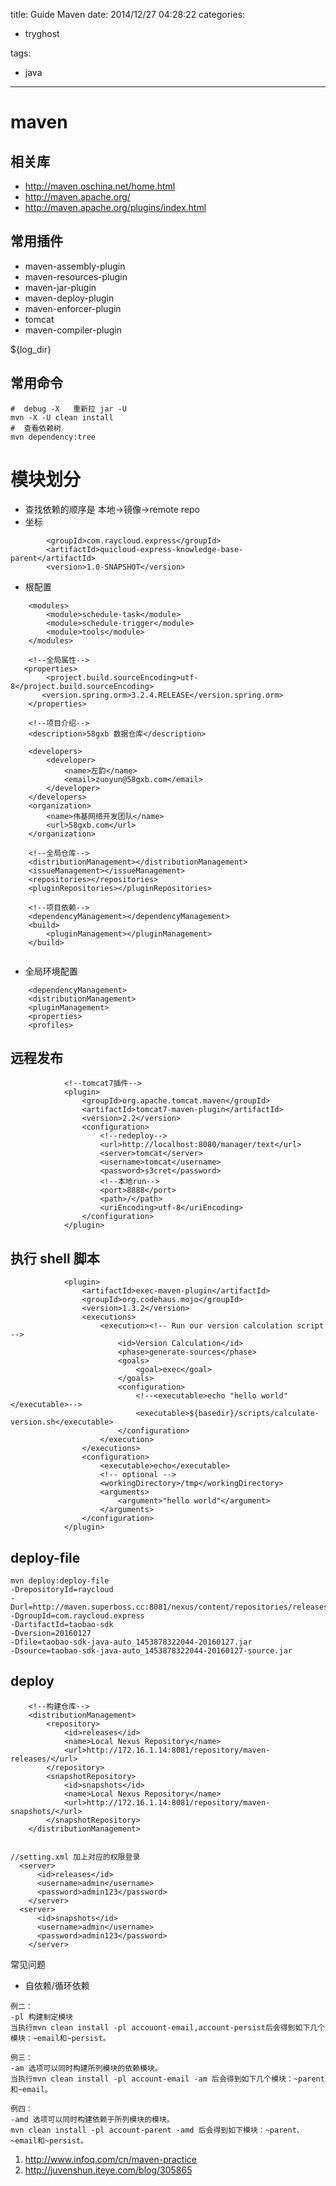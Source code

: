 title: Guide Maven
date: 2014/12/27 04:28:22
categories:
 - tryghost

tags:
 - java 



---

# maven

## 相关库

 * http://maven.oschina.net/home.html
 * http://maven.apache.org/
 * http://maven.apache.org/plugins/index.html

## 常用插件

 * maven-assembly-plugin
 * maven-resources-plugin
 * maven-jar-plugin
 * maven-deploy-plugin
 * maven-enforcer-plugin
 * tomcat 
 * maven-compiler-plugin

${log_dir}

## 常用命令
```
#  debug -X   重新拉 jar -U
mvn -X -U clean install 
#  查看依赖树
mvn dependency:tree 

```

# 模块划分

 * 查找依赖的顺序是 本地->镜像->remote repo 
 * 坐标        
```language-xml
        <groupId>com.raycloud.express</groupId>
        <artifactId>quicloud-express-knowledge-base-parent</artifactId>
        <version>1.0-SNAPSHOT</version>
```
 * 根配置
```language-xml
    <modules>
        <module>schedule-task</module>
        <module>schedule-trigger</module>
        <module>tools</module>
    </modules>

    <!--全局属性-->
   <properties>
        <project.build.sourceEncoding>utf-8</project.build.sourceEncoding>
       <version.spring.orm>3.2.4.RELEASE</version.spring.orm>
    </properties>

    <!--项目介绍-->
    <description>58gxb 数据仓库</description>

    <developers>
        <developer>
            <name>左韵</name>
            <email>zuoyun@58gxb.com</email>
        </developer>
    </developers>
    <organization>
        <name>伟基网络开发团队</name>
        <url>58gxb.com</url>
    </organization>

    <!--全局仓库-->
    <distributionManagement></distributionManagement>
    <issueManagement></issueManagement>
    <repositories></repositories>
    <pluginRepositories></pluginRepositories>

    <!--项目依赖-->
    <dependencyManagement></dependencyManagement>
    <build>
        <pluginManagement></pluginManagement>
    </build>


```
 * 全局环境配置
```language-xml
    <dependencyManagement>
    <distributionManagement>
    <pluginManagement>
    <properties>
    <profiles>
```


## 远程发布
```language-xml
            <!--tomcat7插件-->
            <plugin>
                <groupId>org.apache.tomcat.maven</groupId>
                <artifactId>tomcat7-maven-plugin</artifactId>
                <version>2.2</version>
                <configuration>
                    <!--redeploy-->
                    <url>http://localhost:8080/manager/text</url>
                    <server>tomcat</server>
                    <username>tomcat</username>
                    <password>s3cret</password>
                    <!--本地run-->
                    <port>8888</port>
                    <path>/</path>
                    <uriEncoding>utf-8</uriEncoding>
                </configuration>
            </plugin>
```

## 执行 shell 脚本
```language-xml
            <plugin>
                <artifactId>exec-maven-plugin</artifactId>
                <groupId>org.codehaus.mojo</groupId>
                <version>1.3.2</version>
                <executions>
                    <execution><!-- Run our version calculation script -->
                        <id>Version Calculation</id>
                        <phase>generate-sources</phase>
                        <goals>
                            <goal>exec</goal>
                        </goals>
                        <configuration>
                            <!--<executable>echo "hello world"</executable>-->
                            <executable>${basedir}/scripts/calculate-version.sh</executable>
                        </configuration>
                    </execution>
                </executions>
                <configuration>
                    <executable>echo</executable>
                    <!-- optional -->
                    <workingDirectory>/tmp</workingDirectory>
                    <arguments>
                        <argument>"hello world"</argument>
                    </arguments>
                </configuration>
            </plugin>

```
## deploy-file
```language-bash
mvn deploy:deploy-file  
-DrepositoryId=raycloud  
-Durl=http://maven.superboss.cc:8081/nexus/content/repositories/releases/ -DgroupId=com.raycloud.express 
-DartifactId=taobao-sdk 
-Dversion=20160127   
-Dfile=taobao-sdk-java-auto_1453878322044-20160127.jar 
-Dsource=taobao-sdk-java-auto_1453878322044-20160127-source.jar
```

## deploy
```language-xml
    <!--构建仓库-->
    <distributionManagement>
        <repository>
            <id>releases</id>
            <name>Local Nexus Repository</name>
            <url>http://172.16.1.14:8081/repository/maven-releases/</url>
        </repository>
        <snapshotRepository>
            <id>snapshots</id>
            <name>Local Nexus Repository</name>
            <url>http://172.16.1.14:8081/repository/maven-snapshots/</url>
        </snapshotRepository>
    </distributionManagement>


//setting.xml 加上对应的权限登录
  <server>
      <id>releases</id>
      <username>admin</username>
      <password>admin123</password>
    </server>
  <server>
      <id>snapshots</id>
      <username>admin</username>
      <password>admin123</password>
    </server>
```

常见问题

 * 自依赖/循环依赖

```language-bash
例二：
-pl 构建制定模块
当执行mvn clean install -pl accouont-email,account-persist后会得到如下几个模块：~email和~persist。

例三：
-am 选项可以同时构建所列模块的依赖模块。
当执行mvn clean install -pl account-email -am 后会得到如下几个模块：~parent和~email。

例四：
-amd 选项可以同时构建依赖于所列模块的模块。
mvn clean install -pl account-parent -amd 后会得到如下模块：~parent、~email和~persist。

```
 1. http://www.infoq.com/cn/maven-practice 
 2. http://juvenshun.iteye.com/blog/305865



